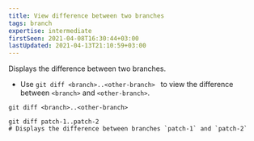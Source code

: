 ```yaml
---
title: View difference between two branches
tags: branch
expertise: intermediate
firstSeen: 2021-04-08T16:30:44+03:00
lastUpdated: 2021-04-13T21:10:59+03:00
---
```


Displays the difference between two branches.

- Use `git diff <branch>..<other-branch> ` to view the difference between `<branch>` and `<other-branch>`.

```shell
git diff <branch>..<other-branch>
```

```shell
git diff patch-1..patch-2
# Displays the difference between branches `patch-1` and `patch-2`
```
